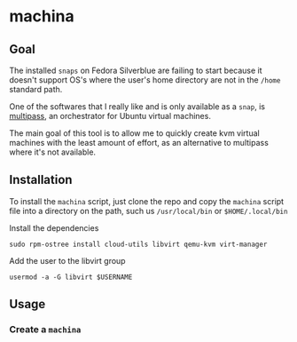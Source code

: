 # machina

## Goal

The installed `snaps` on Fedora Silverblue are failing to start because it doesn't support OS's where the user's home directory are not in the `/home` standard path.

One of the softwares that I really like and is only available as a `snap`, is [multipass](https://github.com/canonical/multipass), an orchestrator for Ubuntu virtual machines.

The main goal of this tool is to allow me to quickly create kvm virtual machines with the least amount of effort, as an alternative to multipass where it's not available.

## Installation

To install the `machina` script, just clone the repo and copy the `machina` script file into a directory on the path, such us `/usr/local/bin` or `$HOME/.local/bin`

Install the dependencies

```shell
sudo rpm-ostree install cloud-utils libvirt qemu-kvm virt-manager
```

Add the user to the libvirt group
```shell
usermod -a -G libvirt $USERNAME
```

## Usage

### Create a `machina`


